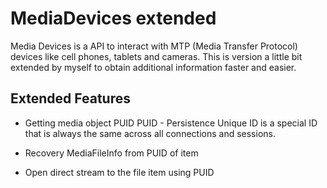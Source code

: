 # MediaDevices extended

Media Devices is a API to interact with MTP (Media Transfer Protocol) devices like cell phones, tablets and cameras.
This is version a little bit extended by myself to obtain additional information faster and easier.

## Extended Features

- Getting media object PUID
PUID - Persistence Unique ID is a special ID that is always the same across all connections and sessions.

- Recovery MediaFileInfo from PUID of item

- Open direct stream to the file item using PUID
